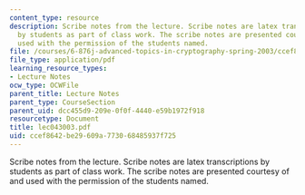 ```yaml
---
content_type: resource
description: Scribe notes from the lecture. Scribe notes are latex transcriptions
  by students as part of class work. The scribe notes are presented courtesy of and
  used with the permission of the students named.
file: /courses/6-876j-advanced-topics-in-cryptography-spring-2003/ccef8642be29609a773068485937f725_lec043003.pdf
file_type: application/pdf
learning_resource_types:
- Lecture Notes
ocw_type: OCWFile
parent_title: Lecture Notes
parent_type: CourseSection
parent_uid: dcc455d9-209e-0f0f-4440-e59b1972f918
resourcetype: Document
title: lec043003.pdf
uid: ccef8642-be29-609a-7730-68485937f725
---
```

Scribe notes from the lecture. Scribe notes are latex transcriptions by students as part of class work. The scribe notes are presented courtesy of and used with the permission of the students named.

